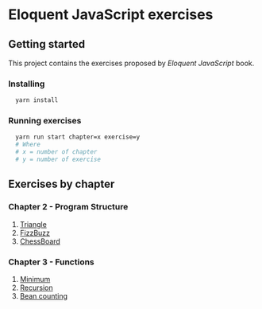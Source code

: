 
# Eloquent JavaScript exercises

## Getting started
This project contains the exercises proposed by _Eloquent JavaScript_ book.

### Installing

``` bash
  yarn install
```

### Running exercises
``` bash
  yarn run start chapter=x exercise=y
  # Where
  # x = number of chapter
  # y = number of exercise
```

## Exercises by chapter

### Chapter 2 - Program Structure

1. [Triangle](./exercises/chapter-2-program-structure/triangle.mjs)
2. [FizzBuzz](./exercises/chapter-2-program-structure/fizz-buzz.mjs)
3. [ChessBoard](./exercises/chapter-2-program-structure/chess-board.mjs)

### Chapter 3 - Functions

1. [Minimum](./exercises/chapter-3-functions/minimum.mjs)
2. [Recursion](./exercises/chapter-3-functions/recursion.mjs)
3. [Bean counting](./exercises/chapter-3-functions/bean-counting.mjs)
